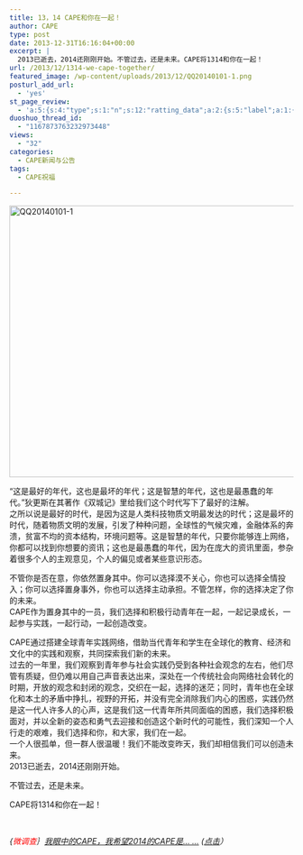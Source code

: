 ```yaml
---
title: 13，14 CAPE和你在一起！
author: CAPE
type: post
date: 2013-12-31T16:16:04+00:00
excerpt: |
  2013已逝去，2014还刚刚开始。不管过去，还是未来。CAPE将1314和你在一起！
url: /2013/12/1314-we-cape-together/
featured_image: /wp-content/uploads/2013/12/QQ20140101-1.png
posturl_add_url:
  - 'yes'
st_page_review:
  - 'a:5:{s:4:"type";s:1:"n";s:12:"ratting_data";a:2:{s:5:"label";a:1:{i:0;s:0:"";}s:5:"score";a:1:{i:0;s:1:"0";}}s:7:"postion";s:2:"tl";s:5:"title";s:0:"";s:11:"score_label";s:0:"";}'
duoshuo_thread_id:
  - "1167873763232973448"
views:
  - "32"
categories:
  - CAPE新闻与公告
tags:
  - CAPE祝福

---
```

[<img class="alignnone  wp-image-8154" alt="QQ20140101-1" src="http://hicape.com/wp-content/uploads/2013/12/QQ20140101-1.png" width="641" height="482" srcset="http://hicape.com/wp-content/uploads/2013/12/QQ20140101-1.png 801w, http://hicape.com/wp-content/uploads/2013/12/QQ20140101-1-300x225.png 300w" sizes="(max-width: 641px) 100vw, 641px" />][1]

“这是最好的年代，这也是最坏的年代；这是智慧的年代，这也是最愚蠢的年代。”狄更斯在其著作《双城记》里给我们这个时代写下了最好的注解。  
之所以说是最好的时代，是因为这是人类科技物质文明最发达的时代；这是最坏的时代，随着物质文明的发展，引发了种种问题，全球性的气候灾难，金融体系的奔溃，贫富不均的资本结构，环境问题等。这是智慧的年代，只要你能够连上网络，你都可以找到你想要的资讯；这也是最愚蠢的年代，因为在庞大的资讯里面，参杂着很多个人的主观意见，个人的偏见或者某些意识形态。

不管你是否在意，你依然置身其中。你可以选择漠不关心，你也可以选择全情投入；你可以选择置身事外，你也可以选择主动承担。不管怎样，你的选择决定了你的未来。  
CAPE作为置身其中的一员，我们选择和积极行动青年在一起，一起记录成长，一起参与实践，一起行动，一起创造改变。

CAPE通过搭建全球青年实践网络，借助当代青年和学生在全球化的教育、经济和文化中的实践和观察，共同探索我们新的未来。  
过去的一年里，我们观察到青年参与社会实践仍受到各种社会观念的左右，他们尽管有质疑，但仍难以用自己声音表达出来，深处在一个传统社会向网络社会转化的时期，开放的观念和封闭的观念，交织在一起，选择的迷茫；同时，青年也在全球化和本土的矛盾中挣扎，视野的开拓，并没有完全消除我们内心的困惑，实践仍然是这一代人许多人的心声，这是我们这一代青年所共同面临的困惑，我们选择积极面对，并以全新的姿态和勇气去迎接和创造这个新时代的可能性，我们深知一个人行走的艰难，我们选择和你，和大家，我们在一起。  
一个人很孤单，但一群人很温暖！我们不能改变昨天，我们却相信我们可以创造未来。  
2013已逝去，2014还刚刚开始。

不管过去，还是未来。

CAPE将1314和你在一起！

&nbsp;

_{<span style="color: #ff0000;">微调查</span>｝<a href="http://mp.weixin.qq.com/mp/appmsg/show?__biz=MjM5NTAwODEwMA==&appmsgid=100012355&itemidx=4&sign=840967a2aa97641273f7bc2309ab0115#wechat_redirect" target="_blank">我眼中的CAPE，我希望2014的CAPE是&#8230; &#8230;</a> (<a href="http://51qiangda.com/forms/52c2e114b3e57c5d2d0001ba" target="_blank">点击</a>）_

&nbsp;

 [1]: http://hicape.com/wp-content/uploads/2013/12/QQ20140101-1.png